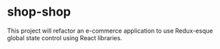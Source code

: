 # shop-shop
This project will refactor an e-commerce application to use Redux-esque global state control using React libraries.
